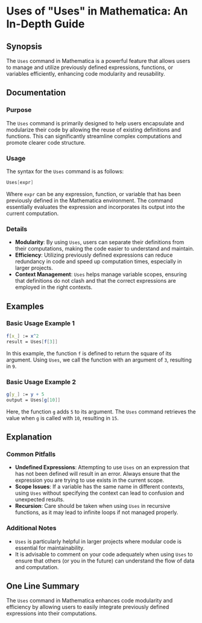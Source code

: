 <!--
Meta Description: # Uses of "Uses" in Mathematica: An In-Depth Guide ## Synopsis The `Uses` command in Mathematica is a powerful feature that allows users to manage and...
Meta Keywords: uses, code, mathematica, command, defined
-->

# Uses of "Uses" in Mathematica: An In-Depth Guide

## Synopsis
The `Uses` command in Mathematica is a powerful feature that allows users to manage and utilize previously defined expressions, functions, or variables efficiently, enhancing code modularity and reusability.

## Documentation
### Purpose
The `Uses` command is primarily designed to help users encapsulate and modularize their code by allowing the reuse of existing definitions and functions. This can significantly streamline complex computations and promote clearer code structure.

### Usage
The syntax for the `Uses` command is as follows:

```mathematica
Uses[expr]
```

Where `expr` can be any expression, function, or variable that has been previously defined in the Mathematica environment. The command essentially evaluates the expression and incorporates its output into the current computation.

### Details
- **Modularity**: By using `Uses`, users can separate their definitions from their computations, making the code easier to understand and maintain.
- **Efficiency**: Utilizing previously defined expressions can reduce redundancy in code and speed up computation times, especially in larger projects.
- **Context Management**: `Uses` helps manage variable scopes, ensuring that definitions do not clash and that the correct expressions are employed in the right contexts.

## Examples
### Basic Usage Example 1
```mathematica
f[x_] := x^2
result = Uses[f[3]]
```
In this example, the function `f` is defined to return the square of its argument. Using `Uses`, we call the function with an argument of `3`, resulting in `9`.

### Basic Usage Example 2
```mathematica
g[y_] := y + 5
output = Uses[g[10]]
```
Here, the function `g` adds `5` to its argument. The `Uses` command retrieves the value when `g` is called with `10`, resulting in `15`.

## Explanation
### Common Pitfalls
- **Undefined Expressions**: Attempting to use `Uses` on an expression that has not been defined will result in an error. Always ensure that the expression you are trying to use exists in the current scope.
- **Scope Issues**: If a variable has the same name in different contexts, using `Uses` without specifying the context can lead to confusion and unexpected results.
- **Recursion**: Care should be taken when using `Uses` in recursive functions, as it may lead to infinite loops if not managed properly.

### Additional Notes
- `Uses` is particularly helpful in larger projects where modular code is essential for maintainability.
- It is advisable to comment on your code adequately when using `Uses` to ensure that others (or you in the future) can understand the flow of data and computation.

## One Line Summary
The `Uses` command in Mathematica enhances code modularity and efficiency by allowing users to easily integrate previously defined expressions into their computations.